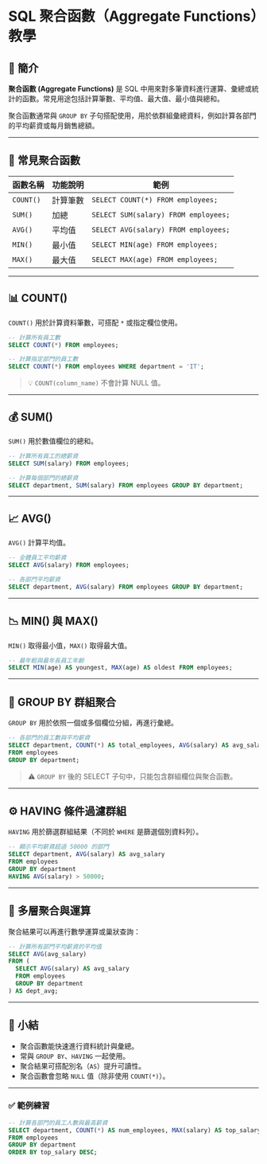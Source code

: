 # SQL 聚合函數（Aggregate Functions）教學

## 🧭 簡介

**聚合函數 (Aggregate Functions)** 是 SQL 中用來對多筆資料進行運算、彙總或統計的函數。常見用途包括計算筆數、平均值、最大值、最小值與總和。

聚合函數通常與 `GROUP BY` 子句搭配使用，用於依群組彙總資料，例如計算各部門的平均薪資或每月銷售總額。

---

## 📘 常見聚合函數

| 函數名稱      | 功能說明 | 範例                                   |
| --------- | ---- | ------------------------------------ |
| `COUNT()` | 計算筆數 | `SELECT COUNT(*) FROM employees;`    |
| `SUM()`   | 加總   | `SELECT SUM(salary) FROM employees;` |
| `AVG()`   | 平均值  | `SELECT AVG(salary) FROM employees;` |
| `MIN()`   | 最小值  | `SELECT MIN(age) FROM employees;`    |
| `MAX()`   | 最大值  | `SELECT MAX(age) FROM employees;`    |

---

## 📊 COUNT()

`COUNT()` 用於計算資料筆數，可搭配 `*` 或指定欄位使用。

```sql
-- 計算所有員工數
SELECT COUNT(*) FROM employees;

-- 計算指定部門的員工數
SELECT COUNT(*) FROM employees WHERE department = 'IT';
```

> 💡 `COUNT(column_name)` 不會計算 NULL 值。

---

## 💰 SUM()

`SUM()` 用於數值欄位的總和。

```sql
-- 計算所有員工的總薪資
SELECT SUM(salary) FROM employees;

-- 計算每個部門的總薪資
SELECT department, SUM(salary) FROM employees GROUP BY department;
```

---

## 📈 AVG()

`AVG()` 計算平均值。

```sql
-- 全體員工平均薪資
SELECT AVG(salary) FROM employees;

-- 各部門平均薪資
SELECT department, AVG(salary) FROM employees GROUP BY department;
```

---

## 📉 MIN() 與 MAX()

`MIN()` 取得最小值，`MAX()` 取得最大值。

```sql
-- 最年輕與最年長員工年齡
SELECT MIN(age) AS youngest, MAX(age) AS oldest FROM employees;
```

---

## 🧩 GROUP BY 群組聚合

`GROUP BY` 用於依照一個或多個欄位分組，再進行彙總。

```sql
-- 各部門的員工數與平均薪資
SELECT department, COUNT(*) AS total_employees, AVG(salary) AS avg_salary
FROM employees
GROUP BY department;
```

> ⚠️ `GROUP BY` 後的 SELECT 子句中，只能包含群組欄位與聚合函數。

---

## ⚙️ HAVING 條件過濾群組

`HAVING` 用於篩選群組結果（不同於 `WHERE` 是篩選個別資料列）。

```sql
-- 顯示平均薪資超過 50000 的部門
SELECT department, AVG(salary) AS avg_salary
FROM employees
GROUP BY department
HAVING AVG(salary) > 50000;
```

---

## 🧠 多層聚合與運算

聚合結果可以再進行數學運算或巢狀查詢：

```sql
-- 計算所有部門平均薪資的平均值
SELECT AVG(avg_salary)
FROM (
  SELECT AVG(salary) AS avg_salary
  FROM employees
  GROUP BY department
) AS dept_avg;
```

---

## 🎯 小結

* 聚合函數能快速進行資料統計與彙總。
* 常與 `GROUP BY`、`HAVING` 一起使用。
* 聚合結果可搭配別名（`AS`）提升可讀性。
* 聚合函數會忽略 `NULL` 值（除非使用 `COUNT(*)`）。

---

### ✅ 範例練習

```sql
-- 計算各部門的員工人數與最高薪資
SELECT department, COUNT(*) AS num_employees, MAX(salary) AS top_salary
FROM employees
GROUP BY department
ORDER BY top_salary DESC;
```
